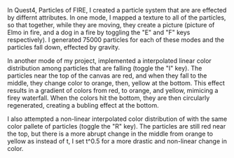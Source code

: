 In Quest4, Particles of FIRE, I created a particle system that are are effected by differnt attributes. 
In one mode, I mapped a texture to all of the particles, so that together, while they are moving, they create a picture (picture of Elmo in fire, and a dog in a fire by toggling the "E" and "F" keys respectively). I generated 75000 particles for each of these modes and the particles fall down, effected by gravity.

In another mode of my project, implemented a interpolated linear color distribution among particles that are falling (toggle the "I" key). The particles near the top of the canvas are red, and when they fall to the middle, they change color to orange, then, yellow at the bottom. This effect results in a gradient of colors from red, to orange, and yellow, mimicing a firey waterfall. When the colors hit the bottom, they are then circularly regenerated, creating a bubling effect at the bottom. 

I also attempted a non-linear interpolated color distribution of with the same color pallete of particles (toggle the "R" key). The particles are still red near the top, but there is a more abrupt change in the middle from orange to yellow as instead of t, I set t^0.5 for a more drastic and non-linear change in color. 
